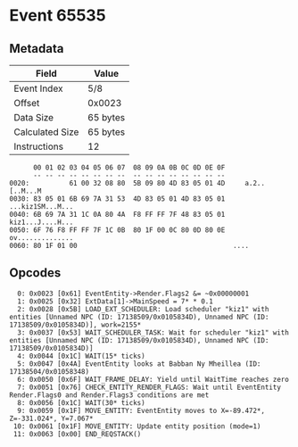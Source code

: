 # Event 65535

## Metadata

| Field           | Value    |
|-----------------|----------|
| Event Index     | 5/8      |
| Offset          | 0x0023   |
| Data Size       | 65 bytes |
| Calculated Size | 65 bytes |
| Instructions    | 12       |

```
      00 01 02 03 04 05 06 07  08 09 0A 0B 0C 0D 0E 0F
      -- -- -- -- -- -- -- --  -- -- -- -- -- -- -- --
0020:          61 00 32 08 80  5B 09 80 4D 83 05 01 4D     a.2..[..M...M
0030: 83 05 01 6B 69 7A 31 53  4D 83 05 01 4D 83 05 01  ...kiz1SM...M...
0040: 6B 69 7A 31 1C 0A 80 4A  F8 FF FF 7F 48 83 05 01  kiz1...J....H...
0050: 6F 76 F8 FF FF 7F 1C 0B  80 1F 00 0C 80 0D 80 0E  ov..............
0060: 80 1F 01 00                                       ....            
```

## Opcodes

```
  0: 0x0023 [0x61] EventEntity->Render.Flags2 &= ~0x00000001
  1: 0x0025 [0x32] ExtData[1]->MainSpeed = 7* * 0.1
  2: 0x0028 [0x5B] LOAD_EXT_SCHEDULER: Load scheduler "kiz1" with entities [Unnamed NPC (ID: 17138509/0x0105834D), Unnamed NPC (ID: 17138509/0x0105834D)], work=2155*
  3: 0x0037 [0x53] WAIT_SCHEDULER_TASK: Wait for scheduler "kiz1" with entities [Unnamed NPC (ID: 17138509/0x0105834D), Unnamed NPC (ID: 17138509/0x0105834D)]
  4: 0x0044 [0x1C] WAIT(15* ticks)
  5: 0x0047 [0x4A] EventEntity looks at Babban Ny Mheillea (ID: 17138504/0x01058348)
  6: 0x0050 [0x6F] WAIT_FRAME_DELAY: Yield until WaitTime reaches zero
  7: 0x0051 [0x76] CHECK_ENTITY_RENDER_FLAGS: Wait until EventEntity Render.Flags0 and Render.Flags3 conditions are met
  8: 0x0056 [0x1C] WAIT(30* ticks)
  9: 0x0059 [0x1F] MOVE_ENTITY: EventEntity moves to X=-89.472*, Z=-331.024*, Y=7.067*
 10: 0x0061 [0x1F] MOVE_ENTITY: Update entity position (mode=1)
 11: 0x0063 [0x00] END_REQSTACK()
```
